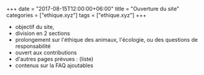 +++
date = "2017-08-15T12:00:00+06:00"
title = "Ouverture du site"
categories = ["ethique.xyz"]
tags = ["ethique.xyz"]
+++

* objectif du site,
* division en 2 sections
* prolongement sur l'éthique des animaux, l'écologie, ou des questions de responsabilité
* ouvert aux contributions
* d'autres pages prévues : (liste)
* contenus sur la FAQ ajoutables
